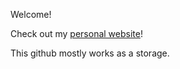 Welcome!

Check out my [personal website](https://vzwork.net/)!

This github mostly works as a storage.
